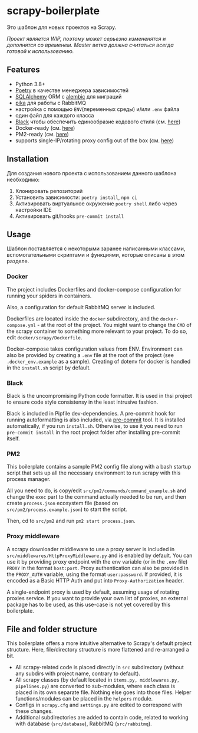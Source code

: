 # scrapy-boilerplate

Это шаблон для новых проектов на Scrapy.

*Проект является WIP, поэтому может серьезно измененятся и дополнятся со временем. Master ветка должна считаться всегда готовой к использованию.*

## Features

- Python 3.8+
- [Poetry](https://github.com/python-poetry/poetry) в качестве менеджера зависимостей
- [SQLAlchemy](https://github.com/sqlalchemy/sqlalchemy) ORM с [alembic](https://github.com/sqlalchemy/alembic) для миграций 
- [pika](https://github.com/pika/pika/) для работы с RabbitMQ
- настройка с помощью `ENV`(переменных среды) и/или `.env` файла
- один файл для каждого класса
- [Black](https://github.com/psf/black) чтобы обеспечить единообразие кодового стиля (см. [here](#black))
- Docker-ready (см. [here](#docker))
- PM2-ready (см. [here](#pm2))
- supports single-IP/rotating proxy config out of the box (см. [here](#proxy-middleware))

## Installation

Для создания нового проекта с использованием данного шаблона необходимо:

1. Клонировать репозиторий
2. Установить зависимости: `poetry install`, `npm ci`
3. Активировать виртуальное окружение `poetry shell` либо через настройки IDE
4. Активировать git/hooks `pre-commit install`

## Usage

Шаблон поставляется с некоторыми заранее написанными классами, вспомогательными скриптами и функциями, которые описаны в этом разделе.

### Docker

The project includes Dockerfiles and docker-compose configuration for running your spiders in containers.

Also, a configuration for default RabbitMQ server is included.

Dockerfiles are located inside the `docker` subdirectory, and the `docker-compose.yml` - at the root of the project. You might want to change the `CMD` of the scrapy container to something more relevant to your project. To do so, edit `docker/scrapy/Dockerfile`.

Docker-compose takes configuration values from ENV. Environment can also be provided by creating a `.env` file at the root of the project (see `.docker_env.example` as a sample). Creating of dotenv for docker is handled in the `install.sh` script by default.

### Black

Black is the uncompromising Python code formatter. It is used in thsi project to ensure code style consistensy in the least intrusive fashion.

Black is included in Pipfile dev-dependencies. A pre-commit hook for running autoformatting is also included, via [pre-commit](https://pre-commit.com) tool. It is installed automatically, if you run `install.sh`. Otherwise, to use it you need to run `pre-commit install` in the root project folder after installing pre-commit itself.

### PM2

This boilerplate contains a sample PM2 config file along with a bash startup script that sets up all the necessary environment to run scrapy with this process manager.

All you need to do, is copy/edit `src/pm2/commands/command_example.sh` and change the `exec` part to the command actually needed to be run, and then create `process.json` ecosystem file (based on `src/pm2/process.example.json`) to start the script.

Then, cd to `src/pm2` and run `pm2 start process.json`.

### Proxy middleware

A scrapy downloader middleware to use a proxy server is included in `src/middlewares/HttpProxyMiddleware.py` and is enabled by default. You can use it by providing proxy endpoint with the env variable (or in the `.env` file) `PROXY` in the format `host:port`. Proxy authentication can also be provided in the `PROXY_AUTH` variable, using the format `user:password`. If provided, it is encoded as a Basic HTTP Auth and put into `Proxy-Authorization` header.

A single-endpoint proxy is used by default, assuming usage of rotating proxies service. If you want to provide your own list of proxies, an external package has to be used, as this use-case is not yet covered by this boilerplate.

## File and folder structure

This boilerplate offers a more intuitive alternative to Scrapy's default project structure. Here, file/directory structure is more flattened and re-arranged a bit.

- All scrapy-related code is placed directly in `src` subdirectory (without any subdirs with project name, contrary to default).
- All scrapy classes (by default located in `items.py, middlewares.py, pipelines.py`) are converted to sub-modules, where each class is placed in its own separate file. Nothing else goes into those files. Helper functions/modules can be placed in the `helpers` module.
- Configs in `scrapy.cfg` and `settings.py` are edited to correspond with these changes.
- Additional subdirectories are added to contain code, related to working with database (`src/database`), RabbitMQ (`src/rabbitmq`).
